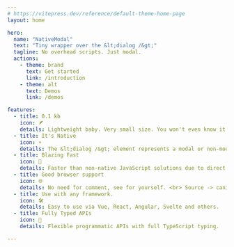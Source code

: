 ```yaml
---
# https://vitepress.dev/reference/default-theme-home-page
layout: home

hero:
  name: "NativeModal"
  text: "Tiny wrapper over the &lt;dialog /&gt;"
  tagline: No overhead scripts. Just modal.
  actions:
    - theme: brand
      text: Get started
      link: /introduction
    - theme: alt
      text: Demos
      link: /demos

features:
  - title: 0.1 kb
    icon: 🪶
    details: Lightweight baby. Very small size. You won't even know it's installed.
  - title: It's Native
    icon: ☀️
    details: The &lt;dialog /&gt; element represents a modal or non-modal dialog box.
  - title: Blazing Fast
    icon: 🚀️
    details: Faster than non-native JavaScript solutions due to direct browser support.
  - title: Good browser support
    icon: 🌐
    details: No need for comment, see for yourself. <br> Source -> caniuse
  - title: Use with any framework.
    icon: 🛠️
    details: Easy to use via Vue, React, Angular, Svelte and others.
  - title: Fully Typed APIs
    icon: 🔑
    details: Flexible programmatic APIs with full TypeScript typing.

---
```

